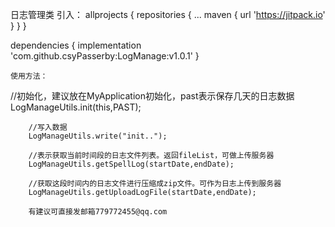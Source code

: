 
  日志管理类
   引入：
    allprojects {
    		repositories {
    			...
    			maven { url 'https://jitpack.io' }
    		}
    	}

   dependencies {
   	        implementation 'com.github.csyPasserby:LogManage:v1.0.1'
   	}

    使用方法：

  //初始化，建议放在MyApplication初始化，past表示保存几天的日志数据
        LogManageUtils.init(this,PAST);

        //写入数据
        LogManageUtils.write("init..");

        //表示获取当前时间段的日志文件列表。返回fileList，可做上传服务器
        LogManageUtils.getSpellLog(startDate,endDate);
        
        //获取这段时间内的日志文件进行压缩成zip文件。可作为日志上传到服务器
        LogManageUtils.getUploadLogFile(startDate,endDate);
        
        有建议可直接发邮箱779772455@qq.com
